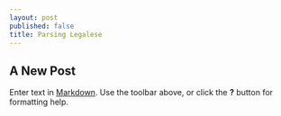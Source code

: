 ```yaml
---
layout: post
published: false
title: Parsing Legalese
---
```


## A New Post

Enter text in [Markdown](http://daringfireball.net/projects/markdown/). Use the toolbar above, or click the **?** button for formatting help.
